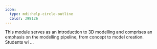 ```yaml
---
icon:
  type: mdi:help-circle-outline
  color: 398126
---
```


This module serves as an introduction to 3D modelling and comprises an emphasis on the modelling pipeline, from concept to model creation. Students wi ... 
